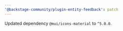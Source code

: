 ```yaml
---
'@backstage-community/plugin-entity-feedback': patch
---
```


Updated dependency `@mui/icons-material` to `^5.0.0`.

